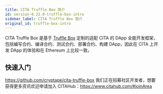 ```yaml
---
title: CITA Truffle Box 简介
id: version-0.22.0-truffle-box-intro
sidebar_label: CITA Truffle Box 简介
original_id: truffle-box-intro
---
```


CITA Truffle Box 是基于 [Truffle Box](https://github.com/truffle-box) 定制的适配 CITA 的 DApp 全能开发框架，包括编写合约、编译合约、测试合约、部署合约、构建 DApp，因此在 CITA 上开发 DApp 的体验和在 Ethereum 上比较一致。

## 快速入门

https://github.com/cryptape/cita-truffle-box 我们正在招募社区开发者，想要获得更多资讯欢迎申请加入 CITAHub：https://www.citahub.com/#joinArea
